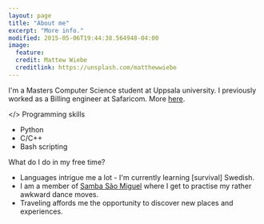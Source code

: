 ```yaml
---
layout: page
title: "About me"
excerpt: "More info."
modified: 2015-05-06T19:44:38.564948-04:00
image:
  feature: 
  credit: Mattew Wiebe 
  creditlink: https://unsplash.com/matthewwiebe 
---
```

<!-- ![me]({{site.baseurl}}/images/nick2.png) -->

I'm a Masters Computer Science student at Uppsala university. I previously worked as a Billing engineer at Safaricom.
<span title="Linkedin profile">More <a href="https://www.linkedin.com/in/nicholasgot" rel="nofollow"> here</a>.</span>

</> Programming skills

* Python 
* C/C++
* Bash scripting

What do I do in my free time?

* Languages intrigue me a lot - I'm currently learning [survival] Swedish. 
* I am a member of <a href="http://www.v-dala.se/association/samba-sao-miguel/"> Samba São Miguel</a> where I get to practise my
rather awkward dance moves.
* Traveling affords me the opportunity to discover new places and experiences.

[^1]: Example: *domain.com/category-name/post-title*
